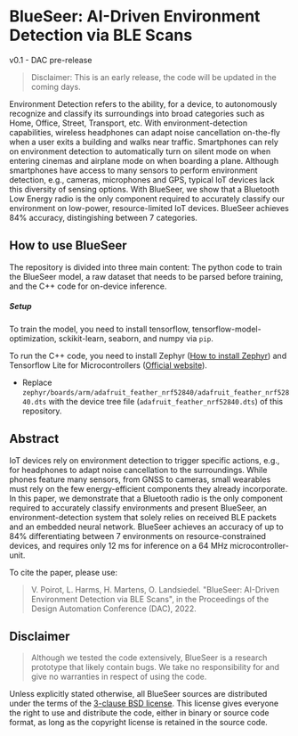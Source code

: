 # BlueSeer: AI-Driven Environment Detection via BLE Scans

v0.1 - DAC pre-release

> Disclaimer: This is an early release, the code will be updated in the coming days.

Environment Detection refers to the ability, for a device, to autonomously recognize and classify its surroundings into broad categories such as Home, Office, Street, Transport, etc.
With environment-detection capabilities, wireless headphones can adapt noise cancellation on-the-fly when a user exits a building and walks near traffic. Smartphones can rely on environment detection to automatically turn on silent mode on when entering cinemas and airplane mode on when boarding a plane.
Although smartphones have access to many sensors to perform environment detection, e.g., cameras, microphones and GPS, typical IoT devices lack this diversity of sensing options.
With BlueSeer, we show that a Bluetooth Low Energy radio is the only component required to accurately classify our environment on low-power, resource-limited IoT devices.
BlueSeer achieves 84% accuracy, distingishing between 7 categories.

## How to use BlueSeer

The repository is divided into three main content: The python code to train the BlueSeer model, a raw dataset that needs to be parsed before training, and the C++ code for on-device inference.

##### Setup

To train the model, you need to install tensorflow, tensorflow-model-optimization, sckikit-learn, seaborn, and numpy via ```pip```.

To run the C++ code, you need to install Zephyr ([How to install Zephyr](https://docs.zephyrproject.org/latest/develop/getting_started/index.html)) and Tensorflow Lite for Microcontrollers ([Official website](https://www.tensorflow.org/lite/microcontrollers)).

- Replace `zephyr/boards/arm/adafruit_feather_nrf52840/adafruit_feather_nrf52840.dts` with the device tree file (`adafruit_feather_nrf52840.dts`) of this repository.

## Abstract
IoT devices rely on environment detection to trigger specific actions, e.g., for headphones to adapt noise cancellation to the surroundings.
While phones feature many sensors, from GNSS to cameras, small wearables must rely on the few energy-efficient components they already incorporate.
In this paper, we demonstrate that a Bluetooth radio is the only component required to accurately classify environments and present BlueSeer, an environment-detection system that solely relies on received BLE packets and an embedded neural network.
BlueSeer achieves an accuracy of up to 84% differentiating between 7 environments on resource-constrained devices, and requires only 12 ms for inference on a 64 MHz microcontroller-unit.

To cite the paper, please use:
> V. Poirot, L. Harms, H. Martens, O. Landsiedel. "BlueSeer: AI-Driven Environment Detection via BLE Scans", in the Proceedings of the Design Automation Conference (DAC), 2022.

## Disclaimer 
> Although we tested the code extensively, BlueSeer is a research prototype that likely contain bugs. We take no responsibility for and give no warranties in respect of using the code.

Unless explicitly stated otherwise, all BlueSeer sources are distributed under the terms of the [3-clause BSD license](license). This license gives everyone the right to use and distribute the code, either in binary or source code format, as long as the copyright license is retained in the source code.
